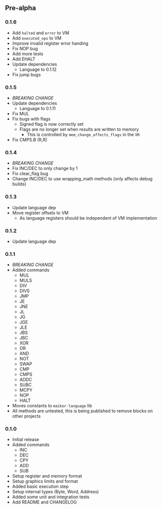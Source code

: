 ## Pre-alpha

### 0.1.6

- Add `halted` and `error` to VM
- Add `executed_ops` to VM
- Improve invalid register error handing
- Fix NOP bug
- Add more tests
- Add EHALT
- Update dependencies
  - Language to 0.1.12
- Fix jump bugs  

### 0.1.5

- *BREAKING CHANGE*
- Update dependencies
  - Language to 0.1.11
- Fix MUL
- Fix bugs with flags
  - Signed flag is now correctly set
  - Flags are no longer set when results are written to memory
    - This is controlled by `mem_change_affects_flags` in the `VM`
- Fix CMPS.B (R,R)

### 0.1.4

- *BREAKING CHANGE*
- Fix INC/DEC to only change by 1 
- Fix clear_flag bug
- Change INC/DEC to use wrapping_math methods (only affects debug builds)

### 0.1.3

- Update language dep
- Move register offsets to VM
  - As language registers should be independent of VM implementation 

### 0.1.2

- Update language dep

### 0.1.1

- *BREAKING CHANGE*
- Added commands
  - MUL
  - MULS
  - DIV
  - DIVS
  - JMP
  - JE
  - JNE
  - JL
  - JG
  - JGE
  - JLE
  - JBS
  - JBC
  - XOR
  - OR
  - AND
  - NOT
  - SWAP
  - CMP
  - CMPS
  - ADDC
  - SUBC
  - MCPY
  - NOP
  - HALT
- Moves constants to `maikor-language` lib
- All methods are untested, this is being published to remove blocks on other projects

### 0.1.0

- Initial release
- Added commands
  - INC
  - DEC
  - CPY
  - ADD
  - SUB
- Setup register and memory format
- Setup graphics limits and format
- Added basic execution step
- Setup internal types (Byte, Word, Address)
- Added some unit and integration tests
- Add README and CHANGELOG